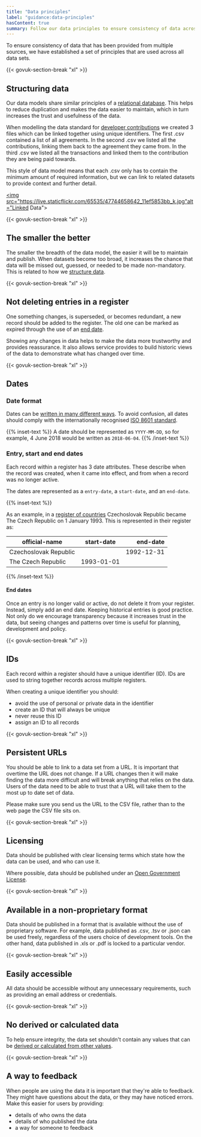 ```yaml
---
title: "Data principles"
label: "guidance:data-principles"
hasContent: true
summary: Follow our data principles to ensure consistency of data across all data sets.
---
```


To ensure consistency of data that has been  provided from multiple sources, we have established a set of principles that are used across all data sets.

{{< govuk-section-break "xl" >}}

## Structuring data

Our data models share similar principles of a [relational database](https://en.wikipedia.org/wiki/Relational_database). This helps to reduce duplication and makes the data easier to maintain, which in turn increases the trust and usefulness of the data.

When modelling the data standard for [developer contributions](/guidance/developer-contributions/) we created 3 files which can be linked together using unique identifiers. The first .csv contained a list of all agreements. In the second .csv we listed all the contributions, linking them back to the agreement they came from. In the third .csv we listed all the transactions and linked them to the contribution they are being paid towards.

This style of data model means that each .csv only has to contain the minimum amount of required information, but we can link to related datasets to provide context and further detail.


<a href="https://www.flickr.com/photos/mattlucht/47744658642/in/datetaken-public/" title="IMG_20190507_160434"><img src="https://live.staticflickr.com/65535/47744658642_11ef5853bb_k.jpg"alt="Linked Data"></a>

{{< govuk-section-break "xl" >}}

## The smaller the better

The smaller the breadth of the data model, the easier it will be to maintain and publish. When datasets become too broad, it increases the chance that data will be missed out, guessed, or needed to be made non-mandatory. This is related to how we [structure data](#structuring-data).

{{< govuk-section-break "xl" >}}

## Not deleting entries in a register

One something changes, is superseded, or becomes redundant, a new record should be added to the register. The old one can be marked as expired through the use of an [end date](#entry-start-and-end-dates).

Showing any changes in data helps to make the data more trustworthy and provides reassurance. It also allows service provides to build historic views of the data to demonstrate what has changed over time.

{{< govuk-section-break "xl" >}}

## Dates

### Date format

Dates can be [written in many different ways](https://xkcd.com/1179/). To avoid confusion, all dates should comply with the internationally recognised [ISO 8601 standard](https://en.wikipedia.org/wiki/ISO_8601).

{{% inset-text %}}
A date should be represented as `YYYY-MM-DD`, so for example, 4 June 2018 would be written as `2018-06-04`.
{{% /inset-text %}}

### Entry, start and end dates

Each record within a register has 3 date attributes. These describe when the record was created, when it came into effect, and from when a record was no longer active.

The dates are represented as a `entry-date`, a `start-date`, and an `end-date`.

{{% inset-text %}}

As an example, in a [register of countries](https://www.registers.service.gov.uk/registers/country) Czechoslovak Republic became The Czech Republic on 1 January 1993. This is represented in their register as:

| official-name | start-date | end-date |
| ------------- |:-------------:| -----:|
| Czechoslovak Republic | | 1992-12-31 |
| The Czech Republic | 1993-01-01 |

{{% /inset-text %}}

#### End dates

Once an entry is no longer valid or active, do not delete it from your register. Instead, simply add an end date. Keeping historical entries is good practice. Not only do we encourage transparency because it increases trust in the data, but seeing changes and patterns over time is useful for planning, development and policy. 

{{< govuk-section-break "xl" >}}

## IDs

Each record within a register should have a unique identifier (ID). IDs are used to string together records across multiple registers.

When creating a unique identifier you should:

* avoid the use of personal or private data in the identifier
* create an ID that will always be unique
* never reuse this ID
* assign an ID to all records

{{< govuk-section-break "xl" >}}

## Persistent URLs

You should be able to link to a data set from a URL. It is important that overtime the URL does not change. If a URL changes then it will make finding the data more difficult and will break anything that relies on the data. Users of the data need to be able to trust that a URL will take them to the most up to date set of data.

Please make sure you send us the URL to the CSV file, rather than to the web page the CSV file sits on.

{{< govuk-section-break "xl" >}}

## Licensing

Data should be published with clear licensing terms which state how the data can be used, and who can use it.

Where possible, data should be published under an [Open Government License](https://www.nationalarchives.gov.uk/doc/open-government-licence/version/3/).

{{< govuk-section-break "xl" >}}

## Available in a non-proprietary format

Data should be published in a format that is available without the use of proprietary software. For example, data published as .csv, .tsv or .json can be used freely, regardless of the users choice of development tools. On the other hand, data published in .xls or .pdf is locked to a particular vendor.

{{< govuk-section-break "xl" >}}

## Easily accessible

All data should be accessible without any unnecessary requirements, such as providing an email address or credentials.

{{< govuk-section-break "xl" >}}

## No derived or calculated data

To help ensure integrity, the data set shouldn't contain any values that can be [derived or calculated from other values](https://blog.ldodds.com/2015/09/05/what-is-derived-data/).

{{< govuk-section-break "xl" >}}

## A way to feedback

When people are using the data it is important that they're able to feedback. They might have questions about the data, or they may have noticed errors. Make this easier for users by providing:

* details of who owns the data
* details of who published the data
* a way for someone to feedback

